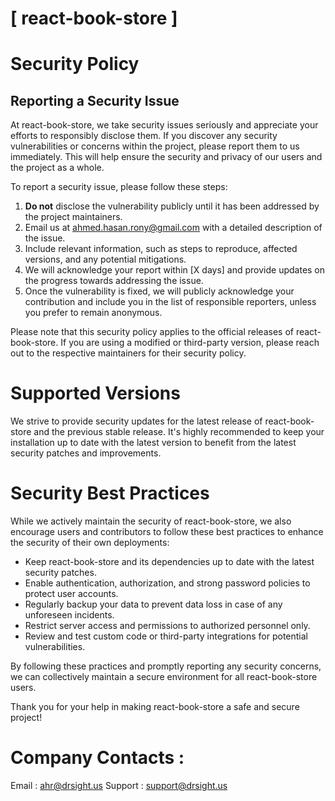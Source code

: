 # [ react-book-store ]

# Security Policy

## Reporting a Security Issue

At react-book-store, we take security issues seriously and appreciate your efforts to responsibly disclose them. If you discover any security vulnerabilities or concerns within the project, please report them to us immediately. This will help ensure the security and privacy of our users and the project as a whole.

To report a security issue, please follow these steps:

1. **Do not** disclose the vulnerability publicly until it has been addressed by the project maintainers.
2. Email us at [ahmed.hasan.rony@gmail.com](mailto:ahmed.hasan.rony@gmail.com) with a detailed description of the issue.
3. Include relevant information, such as steps to reproduce, affected versions, and any potential mitigations.
4. We will acknowledge your report within [X days] and provide updates on the progress towards addressing the issue.
5. Once the vulnerability is fixed, we will publicly acknowledge your contribution and include you in the list of responsible reporters, unless you prefer to remain anonymous.

Please note that this security policy applies to the official releases of react-book-store. If you are using a modified or third-party version, please reach out to the respective maintainers for their security policy.

# Supported Versions

We strive to provide security updates for the latest release of react-book-store and the previous stable release. It's highly recommended to keep your installation up to date with the latest version to benefit from the latest security patches and improvements.

# Security Best Practices

While we actively maintain the security of react-book-store, we also encourage users and contributors to follow these best practices to enhance the security of their own deployments:

- Keep react-book-store and its dependencies up to date with the latest security patches.
- Enable authentication, authorization, and strong password policies to protect user accounts.
- Regularly backup your data to prevent data loss in case of any unforeseen incidents.
- Restrict server access and permissions to authorized personnel only.
- Review and test custom code or third-party integrations for potential vulnerabilities.

By following these practices and promptly reporting any security concerns, we can collectively maintain a secure environment for all react-book-store users.

Thank you for your help in making react-book-store a safe and secure project!

# Company Contacts : 
Email : [ahr@drsight.us](mailto:ahr@drsight.us)
Support : [support@drsight.us](mailto:support@drsight.us)



